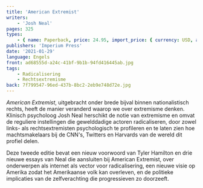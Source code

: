 ```yaml
---
title: 'American Extremist'
writers:
    - 'Josh Neal'
pages: 325
types:
    - { name: Paperback, price: 24.95, import_price: { currency: USD, amount: 23.8 }, isbn: 978-0-648859-36-9 }
publishers: 'Imperium Press'
date: '2021-01-29'
language: Engels
front: ad68555d-a24c-41bf-9b1b-94fd416445ab.jpg
tags:
    - Radicalisering
    - Rechtsextremisme
back: 7f799547-96ed-437b-8bc2-2eb9e748d72e.jpg
---
```


*American Extremist*, uitgebracht onder brede bijval binnen nationalistisch rechts, heeft de manier veranderd waarop we over extremisme denken. Klinisch psycholoog Josh Neal herschikt de notie van extremisme en omvat de reguliere instellingen die gewelddadige actoren radicaliseren, door zowel links- als rechtsextremisten psychologisch te profileren en te laten zien hoe machtsmakelaars bij de CNN's, Twitters en Harvards van de wereld dit profiel delen.

Deze tweede editie bevat een nieuw voorwoord van Tyler Hamilton en drie nieuwe essays van Neal die aansluiten bij American Extremist, over onderwerpen als internet als vector voor radicalisering, een nieuwe visie op Amerika zodat het Amerikaanse volk kan overleven, en de politieke implicaties van de zelfverachting die progressieven zo doorzeeft.
